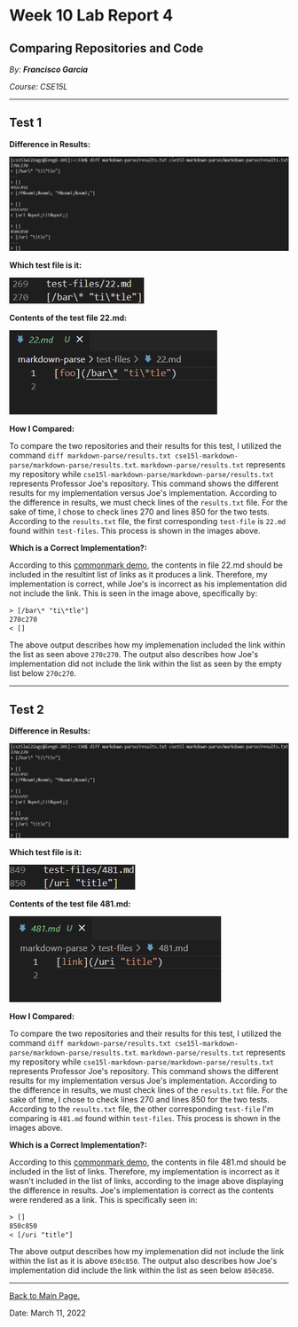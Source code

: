# Week 10 Lab Report 4

## Comparing Repositories and Code

*By: **Francisco Garcia***

*Course: CSE15L*

---
## Test 1

**Difference in Results:**

![Image](week9pt6.png)

**Which test file is it:**

![Image](labreport5test1.png)

**Contents of the test file 22.md:**

![Image](contentsTest22.png)


**How I Compared:**

To compare the two repositories and their results for this test, I utilized the command `diff markdown-parse/results.txt cse15l-markdown-parse/markdown-parse/results.txt`. `markdown-parse/results.txt` represents my repository while `cse15l-markdown-parse/markdown-parse/results.txt` represents Professor Joe's repository. This command shows the different results for my implementation versus Joe's implementation. According to the difference in results, we must check lines of the `results.txt` file. For the sake of time, I chose to check lines 270 and lines 850 for the two tests. According to the `results.txt` file, the first corresponding `test-file` is `22.md` found within `test-files`. This process is shown in the images above.

**Which is a Correct Implementation?:**

According to this [commonmark demo](https://spec.commonmark.org/dingus/), the contents in file 22.md should be included in the resultint list of links as it produces a link. Therefore, my implementation is correct, while Joe's is incorrect as his implementation did not include the link. This is seen in the image above, specifically by:

```
> [/bar\* "ti\*tle"]
270c270
< []
```

The above output describes how my implemenation included the link within the list as seen above `270c270`. The output also describes how Joe's implementation did not include the link within the list as seen by the empty list below `270c270`.

---

## Test 2

**Difference in Results:**

![Image](week9pt6.png)

**Which test file is it:**

![Image](labreport5test2.png)

**Contents of the test file 481.md:**

![Image](contentsTest481.png)


**How I Compared:**

To compare the two repositories and their results for this test, I utilized the command `diff markdown-parse/results.txt cse15l-markdown-parse/markdown-parse/results.txt`. `markdown-parse/results.txt` represents my repository while `cse15l-markdown-parse/markdown-parse/results.txt` represents Professor Joe's repository. This command shows the different results for my implementation versus Joe's implementation. According to the difference in results, we must check lines of the `results.txt` file. For the sake of time, I chose to check lines 270 and lines 850 for the two tests. According to the `results.txt` file, the other corresponding `test-file` I'm comparing is `481.md` found within `test-files`. This process is shown in the images above.

**Which is a Correct Implementation?:**

According to this [commonmark demo](https://spec.commonmark.org/dingus/), the contents in file 481.md should be included in the list of links. Therefore, my implementation is incorrect as it wasn't included in the list of links, according to the image above displaying the difference in results. Joe's implementation is correct as the contents were rendered as a link. This is specifically seen in: 

```
> []
850c850
< [/uri "title"]
```

The above output describes how my implemenation did not include the link within the list as it is above `850c850`. The output also describes how Joe's implementation did include the link within the list as seen below `850c850`.

---


[Back to Main Page.](https://francgarcia.github.io/cse15l-lab-reports/index.html)

Date: March 11, 2022
